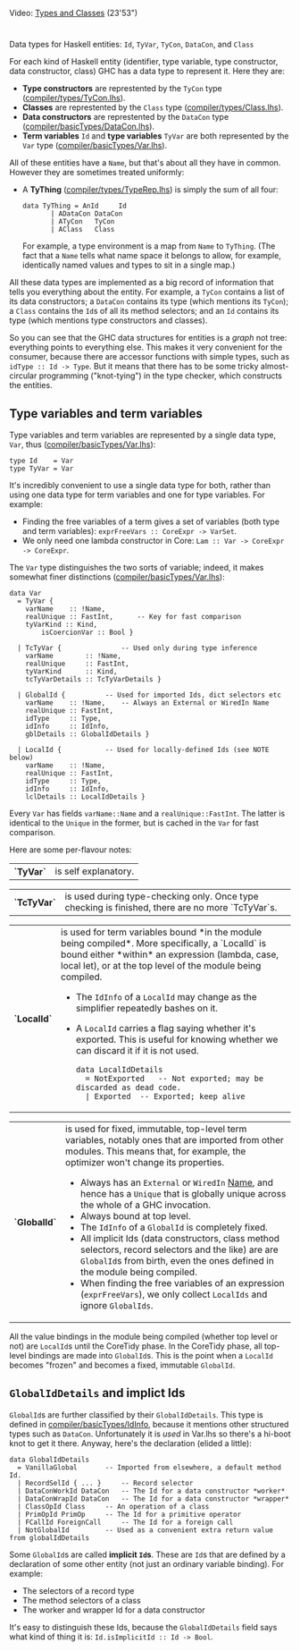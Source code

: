 
Video: [
Types and Classes](http://video.google.com/videoplay?docid=-3588273456984755597) (23'53")


#
Data types for Haskell entities: `Id`, `TyVar`, `TyCon`, `DataCon`, and `Class`



For each kind of Haskell entity (identifier, type variable, type constructor, data constructor, class) GHC has a data type to represent it.  Here they are:


- **Type constructors** are represtented by the `TyCon` type ([compiler/types/TyCon.lhs](/trac/ghc/browser/ghc/compiler/types/TyCon.lhs)).
- **Classes** are represtented by the `Class` type ([compiler/types/Class.lhs](/trac/ghc/browser/ghc/compiler/types/Class.lhs)).
- **Data constructors** are represtented by the `DataCon` type ([compiler/basicTypes/DataCon.lhs](/trac/ghc/browser/ghc/compiler/basicTypes/DataCon.lhs)).
- **Term variables** `Id` and **type variables** `TyVar` are both represented by the `Var` type ([compiler/basicTypes/Var.lhs](/trac/ghc/browser/ghc/compiler/basicTypes/Var.lhs)).


All of these entities have a `Name`, but that's about all they have in common.  However they are sometimes treated uniformly:


- A **TyThing** ([compiler/types/TypeRep.lhs](/trac/ghc/browser/ghc/compiler/types/TypeRep.lhs)) is simply the sum of all four:

  ```wiki
  data TyThing = AnId     Id
  	     | ADataCon DataCon
  	     | ATyCon   TyCon
  	     | AClass   Class
  ```

  For example, a type environment is a map from `Name` to `TyThing`.  (The fact that a `Name` tells what name space it belongs to allow, for example, identically named values and types to  sit in a single map.)


All these data types are implemented as a big record of information that tells you everything about the entity.  For example, a `TyCon` contains a list of its data constructors; a `DataCon` contains its type (which mentions its `TyCon`); a `Class` contains the `Id`s of all its method selectors; and an `Id` contains its type (which mentions type constructors and classes).  



So you can see that the GHC data structures for entities is a *graph* not tree: everything points to everything else.  This makes it very convenient for the consumer, because there are accessor functions with simple types, such as `idType :: Id -> Type`.  But it means that there has to be some tricky almost-circular programming ("knot-tying") in the type checker, which constructs the entities.


## Type variables and term variables



Type variables and term variables are represented by a single data type, `Var`, thus ([compiler/basicTypes/Var.lhs](/trac/ghc/browser/ghc/compiler/basicTypes/Var.lhs)):


```wiki
type Id    = Var
type TyVar = Var
```


It's incredibly convenient to use a single data type for both, rather than using one data type for term variables and one for type variables.  For example:


- Finding the free variables of a term gives a set of variables (both type and term variables): `exprFreeVars :: CoreExpr -> VarSet`.
- We only need one lambda constructor in Core: `Lam :: Var -> CoreExpr -> CoreExpr`.


The `Var` type distinguishes the two sorts of variable; indeed, it makes somewhat finer distinctions ([compiler/basicTypes/Var.lhs](/trac/ghc/browser/ghc/compiler/basicTypes/Var.lhs)):


```wiki
data Var
  = TyVar {
	varName    :: !Name,
	realUnique :: FastInt,		-- Key for fast comparison
	tyVarKind :: Kind,
        isCoercionVar :: Bool }

  | TcTyVar { 				-- Used only during type inference
	varName        :: !Name,
	realUnique     :: FastInt,
	tyVarKind      :: Kind,
	tcTyVarDetails :: TcTyVarDetails }

  | GlobalId { 			-- Used for imported Ids, dict selectors etc
	varName    :: !Name,	-- Always an External or WiredIn Name
	realUnique :: FastInt,
   	idType     :: Type,
	idInfo     :: IdInfo,
	gblDetails :: GlobalIdDetails }

  | LocalId { 			-- Used for locally-defined Ids (see NOTE below)
	varName    :: !Name,
	realUnique :: FastInt,
   	idType     :: Type,
	idInfo     :: IdInfo,
	lclDetails :: LocalIdDetails }
```


Every `Var` has fields `varName::Name` and a `realUnique::FastInt`. The latter is identical to the `Unique` in the former, but is cached in the `Var` for fast comparison.



Here are some per-flavour notes:


<table><tr><th>`TyVar`</th>
<td>is self explanatory.
</td></tr></table>


<table><tr><th>`TcTyVar`</th>
<td>is used during type-checking only.  Once type checking is finished, there are no more `TcTyVar`s.
</td></tr></table>


<table><tr><th>`LocalId`</th>
<td>is used for term variables bound *in the module being compiled*.   More specifically, a `LocalId` is bound either *within* an expression (lambda, case, local let), or at the top level of the module being compiled.

- The `IdInfo` of a `LocalId` may change as the simplifier repeatedly bashes on it.
- A `LocalId` carries a flag saying whether it's exported. This is useful for knowing whether we can discard it if it is not used.

  ```wiki
  data LocalIdDetails 
    = NotExported	-- Not exported; may be discarded as dead code.
    | Exported	-- Exported; keep alive
  ```

</td></tr></table>


<table><tr><th>`GlobalId`</th>
<td>is used for fixed, immutable, top-level term variables, notably ones that are imported from other modules.  This means that, for example, the optimizer won't change its properties.

- Always has an `External` or `WiredIn` [Name](commentary/compiler/name-type), and hence has a `Unique` that is globally unique across the whole of a GHC invocation.
- Always bound at top level. 
- The `IdInfo` of a `GlobalId` is completely fixed.
- All implicit Ids (data constructors, class method selectors, record selectors and the like) are are `GlobalId`s from birth, even the ones defined in the module being compiled.
- When finding the free variables of an expression (`exprFreeVars`), we only collect `LocalIds` and ignore `GlobalIds`.

</td></tr></table>



All the value bindings in the module being compiled (whether top level or not) are `LocalId`s until the CoreTidy phase. In the CoreTidy phase, all top-level bindings are made into `GlobalId`s. This is the point when a `LocalId` becomes "frozen" and becomes a fixed, immutable `GlobalId`. 


## `GlobalIdDetails` and implict Ids



`GlobalId`s are further classified by their `GlobalIdDetails`.  This type is defined in [compiler/basicTypes/IdInfo](/trac/ghc/browser/ghc/compiler/basicTypes/IdInfo), because it mentions other structured types such as `DataCon`. Unfortunately it is *used* in Var.lhs so there's a hi-boot knot to get it there. Anyway, here's the declaration (elided a little):


```wiki
data GlobalIdDetails
  = VanillaGlobal		-- Imported from elsewhere, a default method Id.
  | RecordSelId { ... }		-- Record selector
  | DataConWorkId DataCon	-- The Id for a data constructor *worker*
  | DataConWrapId DataCon	-- The Id for a data constructor *wrapper*
  | ClassOpId Class		-- An operation of a class
  | PrimOpId PrimOp		-- The Id for a primitive operator
  | FCallId ForeignCall		-- The Id for a foreign call
  | NotGlobalId			-- Used as a convenient extra return value from globalIdDetails
```


Some `GlobalId`s are called **implicit `Id`s**. These are `Id`s that are defined by a declaration of some other entity (not just an ordinary variable binding).  For example:


- The selectors of a record type
- The method selectors of a class
- The worker and wrapper Id for a data constructor


It's easy to distinguish these Ids, because the `GlobalIdDetails` field says what kind of thing it is: `Id.isImplicitId :: Id -> Bool`.


